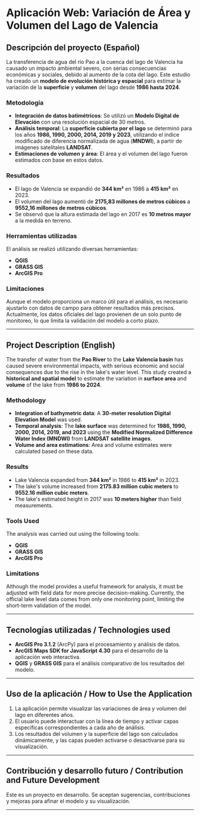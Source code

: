 # Aplicación Web: Variación de Área y Volumen del Lago de Valencia

## Descripción del proyecto (Español)

La transferencia de agua del río Pao a la cuenca del lago de Valencia ha causado un impacto ambiental severo, con serias consecuencias económicas y sociales, debido al aumento de la cota del lago. Este estudio ha creado un **modelo de evolución histórica y espacial** para estimar la variación de la **superficie** y **volumen** del lago desde **1986 hasta 2024**.

### Metodología

- **Integración de datos batimétricos**: Se utilizó un **Modelo Digital de Elevación** con una resolución espacial de 30 metros.
- **Análisis temporal**: La **superficie cubierta por el lago** se determinó para los años **1986, 1990, 2000, 2014, 2019 y 2023**, utilizando el índice modificado de diferencia normalizada de agua (**MNDWI**), a partir de imágenes satelitales **LANDSAT**.
- **Estimaciones de volumen y área**: El área y el volumen del lago fueron estimados con base en estos datos.

### Resultados

- El lago de Valencia se expandió de **344 km²** en 1986 a **415 km²** en 2023.
- El volumen del lago aumentó de **2175,83 millones de metros cúbicos** a **9552,16 millones de metros cúbicos**.
- Se observó que la altura estimada del lago en 2017 es **10 metros mayor** a la medida en terreno.

### Herramientas utilizadas

El análisis se realizó utilizando diversas herramientas:

- **QGIS**
- **GRASS GIS**
- **ArcGIS Pro**

### Limitaciones

Aunque el modelo proporciona un marco útil para el análisis, es necesario ajustarlo con datos de campo para obtener resultados más precisos. Actualmente, los datos oficiales del lago provienen de un solo punto de monitoreo, lo que limita la validación del modelo a corto plazo.

---

## Project Description (English)

The transfer of water from the **Pao River** to the **Lake Valencia basin** has caused severe environmental impacts, with serious economic and social consequences due to the rise in the lake's water level. This study created a **historical and spatial model** to estimate the variation in **surface area** and **volume** of the lake from **1986 to 2024**.

### Methodology

- **Integration of bathymetric data**: A **30-meter resolution Digital Elevation Model** was used.
- **Temporal analysis**: The **lake surface** was determined for **1986, 1990, 2000, 2014, 2019, and 2023** using the **Modified Normalized Difference Water Index (MNDWI)** from **LANDSAT satellite images**.
- **Volume and area estimations**: Area and volume estimates were calculated based on these data.

### Results

- Lake Valencia expanded from **344 km²** in 1986 to **415 km²** in 2023.
- The lake's volume increased from **2175.83 million cubic meters** to **9552.16 million cubic meters**.
- The lake's estimated height in 2017 was **10 meters higher** than field measurements.

### Tools Used

The analysis was carried out using the following tools:

- **QGIS**
- **GRASS GIS**
- **ArcGIS Pro**

### Limitations

Although the model provides a useful framework for analysis, it must be adjusted with field data for more precise decision-making. Currently, the official lake level data comes from only one monitoring point, limiting the short-term validation of the model.

---

## Tecnologías utilizadas / Technologies used

- **ArcGIS Pro 3.1.2** (ArcPy) para el procesamiento y análisis de datos.
- **ArcGIS Maps SDK for JavaScript 4.30** para el desarrollo de la aplicación web interactiva.
- **QGIS** y **GRASS GIS** para el análisis comparativo de los resultados del modelo.

---

## Uso de la aplicación / How to Use the Application

1. La aplicación permite visualizar las variaciones de área y volumen del lago en diferentes años.
2. El usuario puede interactuar con la línea de tiempo y activar capas específicas correspondientes a cada año de análisis.
3. Los resultados del volumen y la superficie del lago son calculados dinámicamente, y las capas pueden activarse o desactivarse para su visualización.

---

## Contribución y desarrollo futuro / Contribution and Future Development

Este es un proyecto en desarrollo. Se aceptan sugerencias, contribuciones y mejoras para afinar el modelo y su visualización.

---

